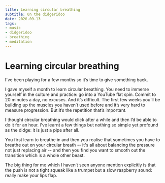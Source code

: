 ```yaml
---
title: Learning circular breathing
subtitle: On the didgeridoo
date: 2020-09-13
tags:
- music
- didgeridoo
- breathing
- meditation
---
```


# Learning circular breathing
I've been playing for a few months so it’s time to give something back.

I gave myself a month to learn circular breathing. You need to immerse yourself
in the culture and practice: go into a YouTube flat spin. Commit to 20 minutes
a day, no excuses. And it’s difficult. The first few weeks you’ll be building
up the muscles you haven’t used before and it’s very hard to measure
progression. But it’s the repetition that’s important.

I thought circular breathing would click after a while and then I’d be able to
do it for an hour. I've learnt a few things but nothing so simple yet profound
as the didge: it is just a pipe after all.

You first learn to breathe in and then you realise that sometimes you have to
breathe out on your circular breath -- it's all about balancing the pressure
not just replacing air -- and then you find you want to smooth out the
transition which is a whole other beast.

The big thing for me which I haven’t seen anyone mention explicitly is that the
push is not a tight squeak like a trumpet but a slow raspberry sound: really
make your lips flap.
